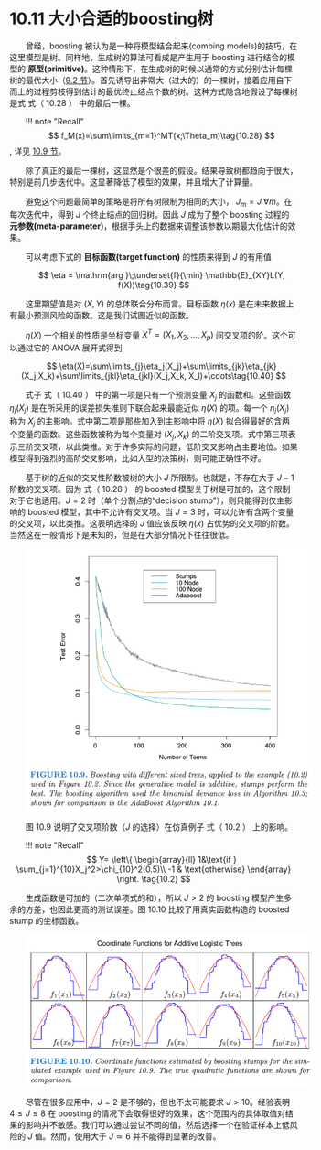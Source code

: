 # 10.11 大小合适的boosting树

<style>p{text-indent:2em;2}</style>

曾经，boosting 被认为是一种将模型结合起来(combing models)的技巧，在这里模型是树。同样地，生成树的算法可看成是产生用于 boosting 进行结合的模型的 **原型(primitive)**。这种情形下，在生成树的时候以通常的方式分别估计每棵树的最优大小（[9.2 节](9.2-Tree-Based-Methods/index.html)）。首先诱导出非常大（过大的）的一棵树，接着应用自下而上的过程剪枝得到估计的最优终止结点个数的树。这种方式隐含地假设了每棵树是式 式（ 10.28 ） 中的最后一棵。

!!! note "Recall"
    $$
    f_M(x)=\sum\limits_{m=1}^MT(x;\Theta_m)\tag{10.28}
    $$, 详见 [10.9 节](10.9-Boosting-Trees/index.html)。

除了真正的最后一棵树，这显然是个很差的假设。结果导致树都趋向于很大，特别是前几步迭代中。这显著降低了模型的效果，并且增大了计算量。

避免这个问题最简单的策略是将所有树限制为相同的大小， $J_m=J\;\forall m$。在每次迭代中，得到 $J$ 个终止结点的回归树。因此 $J$ 成为了整个 boosting 过程的 **元参数(meta-parameter)**，根据手头上的数据来调整该参数以期最大化估计的效果。

可以考虑下式的 **目标函数(target function)** 的性质来得到 $J$ 的有用值

$$
\eta = \mathrm{arg }\;\underset{f}{\min} \mathbb{E}_{XY}L(Y, f(X))\tag{10.39}
$$

这里期望值是对 $(X,Y)$ 的总体联合分布而言。目标函数 $\eta(x)$ 是在未来数据上有最小预测风险的函数。这是我们试图近似的函数。

$\eta(X)$ 一个相关的性质是坐标变量 $X^T=(X_1,X_2,\ldots, X_p)$ 间交叉项的阶。这个可以通过它的 ANOVA 展开式得到

$$
\eta(X)=\sum\limits_{j}\eta_j(X_j)+\sum\limits_{jk}\eta_{jk}(X_j,X_k)+\sum\limits_{jkl}\eta_{jkl}(X_j,X_k, X_l)+\cdots\tag{10.40}
$$

式子 式（ 10.40 ） 中的第一项是只有一个预测变量 $X_j$ 的函数和。这些函数 $\eta_j(X_j)$ 是在所采用的误差损失准则下联合起来最能近似 $\eta(X)$ 的项。每一个 $\eta_j(X_j)$ 称为 $X_j$ 的主影响。式中第二项是那些加入到主影响中将 $\eta(X)$ 拟合得最好的含两个变量的函数。这些函数被称为每个变量对 $(X_j,X_k)$ 的二阶交叉项。式中第三项表示三阶交叉项，以此类推。对于许多实际的问题，低阶交叉影响占主要地位。如果模型得到强烈的高阶交叉影响，比如大型的决策树，则可能正确性不好。

基于树的近似的交叉性阶数被树的大小 $J$ 所限制。也就是，不存在大于 $J-1$ 阶数的交叉项。因为 式（ 10.28 ） 的 boosted 模型关于树是可加的，这个限制对于它也适用。$J=2$ 时（单个分割点的“decision stump”），则只能得到仅主影响的 boosted 模型，其中不允许有交叉项。当 $J=3$ 时，可以允许有含两个变量的交叉项，以此类推。这表明选择的 $J$ 值应该反映 $\eta(x)$ 占优势的交叉项的阶数。当然这在一般情形下是未知的，但是在大部分情况下往往很低。

![](../img/10/fig10.9.png)

图 10.9 说明了交叉项阶数（$J$ 的选择）在仿真例子 式（ 10.2 ） 上的影响。

!!! note "Recall"
    $$
    Y=
    \left\{
    \begin{array}{ll}
    1&\text{if } \sum_{j=1}^{10}X_j^2>\chi_{10}^2(0.5)\\
    -1 & \text{otherwise}
    \end{array}
    \right.
    \tag{10.2}
    $$

生成函数是可加的（二次单项式的和），所以 $J>2$ 的 boosting 模型产生多余的方差，也因此更高的测试误差。图 10.10 比较了用真实函数构造的 boosted stump 的坐标函数。

![](../img/10/fig10.10.png)

尽管在很多应用中，$J=2$ 是不够的，但也不太可能要求 $J>10$。经验表明 $4\le J\le 8$ 在 boosting 的情况下会取得很好的效果，这个范围内的具体取值对结果的影响并不敏感。我们可以通过尝试不同的值，然后选择一个在验证样本上低风险的 $J$ 值。然而，使用大于 $J\simeq 6$ 并不能得到显著的改善。
